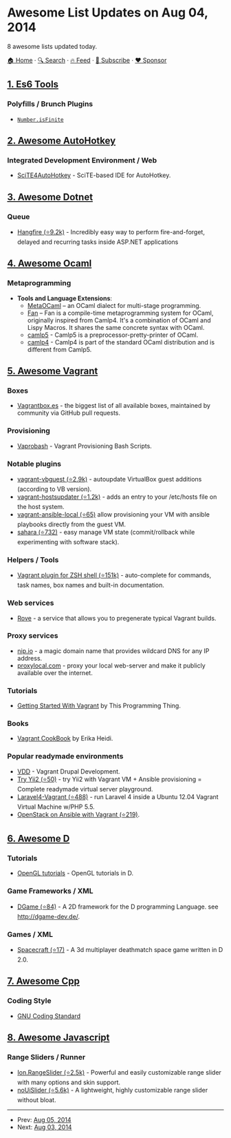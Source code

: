 # Awesome List Updates on Aug 04, 2014

8 awesome lists updated today.

[🏠 Home](/README.md) · [🔍 Search](https://www.trackawesomelist.com/search/) · [🔥 Feed](https://www.trackawesomelist.com/rss.xml) · [📮 Subscribe](https://trackawesomelist.us17.list-manage.com/subscribe?u=d2f0117aa829c83a63ec63c2f&id=36a103854c) · [❤️  Sponsor](https://github.com/sponsors/theowenyoung)



## [1. Es6 Tools](/content/addyosmani/es6-tools/README.md)

### Polyfills / Brunch Plugins

*   [`Number.isFinite`](https://github.com/sindresorhus/is-finite)

## [2. Awesome AutoHotkey](/content/ahkscript/awesome-AutoHotkey/README.md)

### Integrated Development Environment / Web

*   [SciTE4AutoHotkey](http://fincs.ahk4.net/scite4ahk/) - SciTE-based IDE for AutoHotkey.

## [3. Awesome Dotnet](/content/quozd/awesome-dotnet/README.md)

### Queue

*   [Hangfire (⭐9.2k)](https://github.com/HangfireIO/Hangfire) - Incredibly easy way to perform fire-and-forget, delayed and recurring tasks inside ASP.NET applications

## [4. Awesome Ocaml](/content/ocaml-community/awesome-ocaml/README.md)

### Metaprogramming

*   **Tools and Language Extensions**:
    *   [MetaOCaml](http://okmij.org/ftp/ML/MetaOCaml.html) – an OCaml dialect for multi-stage programming.
    *   [Fan](http://bobzhang.github.io/fan/) – Fan is a compile-time metaprogramming system for OCaml, originally inspired from Camlp4. It's a combination of OCaml and Lispy Macros. It shares the same concrete syntax with OCaml.
    *   [camlp5](https://camlp5.github.io/) - Camlp5 is a preprocessor-pretty-printer of OCaml.
    *   [camlp4](http://caml.inria.fr/pub/docs/manual-camlp4/manual002.html) - Camlp4 is part of the standard OCaml distribution and is different from Camlp5.

## [5. Awesome Vagrant](/content/iJackUA/awesome-vagrant/README.md)

### Boxes

*   [Vagrantbox.es](http://www.vagrantbox.es/) - the biggest list of all available boxes, maintained by community via GitHub pull requests.

### Provisioning

*   [Vaprobash](http://fideloper.github.io/Vaprobash/index.html) - Vagrant Provisioning Bash Scripts.

### Notable plugins

*   [vagrant-vbguest (⭐2.9k)](https://github.com/dotless-de/vagrant-vbguest) - autoupdate VirtualBox guest additions (according to VB version).
*   [vagrant-hostsupdater (⭐1.2k)](https://github.com/cogitatio/vagrant-hostsupdater) - adds an entry to your /etc/hosts file on the host system.
*   [vagrant-ansible-local (⭐65)](https://github.com/jaugustin/vagrant-ansible-local)  allow provisioning your VM with ansible playbooks directly from the guest VM.
*   [sahara (⭐732)](https://github.com/jedi4ever/sahara) - easy manage VM state (commit/rollback while experimenting with software stack).

### Helpers / Tools

*   [Vagrant plugin for ZSH shell (⭐151k)](https://github.com/robbyrussell/oh-my-zsh/wiki/Plugins#vagrant) - auto-complete for commands, task names, box names and built-in documentation.

### Web services

*   [Rove](http://rove.io/) - a service that allows you to pregenerate typical Vagrant builds.

### Proxy services

*   [nip.io](http://nip.io) - a magic domain name that provides wildcard DNS
    for any IP address.
*   [proxylocal.com](http://proxylocal.com) - proxy your local web-server and make it publicly available over the internet.

### Tutorials

*   [Getting Started With Vagrant](http://www.thisprogrammingthing.com/2013/getting-started-with-vagrant/) by This Programming Thing.

### Books

*   [Vagrant CookBook](https://leanpub.com/vagrantcookbook) by Erika Heidi.

### Popular readymade environments

*   [VDD](https://www.drupal.org/project/vdd) - Vagrant Drupal Development.
*   [Try Yii2 (⭐50)](https://github.com/iJackUA/try-yii2) - try Yii2 with Vagrant VM + Ansible provisioning = Complete readymade virtual server playground.
*   [Laravel4-Vagrant (⭐488)](https://github.com/bryannielsen/Laravel4-Vagrant) - run Laravel 4 inside a Ubuntu 12.04 Vagrant Virtual Machine w/PHP 5.5.
*   [OpenStack on Ansible with Vagrant (⭐219)](https://github.com/openstack-ansible/openstack-ansible).

## [6. Awesome D](/content/dlang-community/awesome-d/README.md)

### Tutorials

*   [OpenGL tutorials](https://github.com/d-gamedev-team/opengl-tutorials) - OpenGL tutorials in D.

### Game Frameworks / XML

*   [DGame (⭐84)](https://github.com/Dgame/Dgame) - A 2D framework for the D programming Language. see <http://dgame-dev.de/>.

### Games / XML

*   [Spacecraft (⭐17)](https://github.com/Ingrater/Spacecraft) - A 3d multiplayer deathmatch space game written in D 2.0.

## [7. Awesome Cpp](/content/fffaraz/awesome-cpp/README.md)

### Coding Style

*   [GNU Coding Standard](http://www.gnu.org/prep/standards/standards.html)

## [8. Awesome Javascript](/content/sorrycc/awesome-javascript/README.md)

### Range Sliders / Runner

*   [Ion.RangeSlider (⭐2.5k)](https://github.com/IonDen/ion.rangeSlider) - Powerful and easily customizable range slider with many options and skin support.
*   [noUiSlider (⭐5.6k)](https://github.com/leongersen/noUiSlider) - A lightweight, highly customizable range slider without bloat.

---

- Prev: [Aug 05, 2014](/content/2014/08/05/README.md)
- Next: [Aug 03, 2014](/content/2014/08/03/README.md)